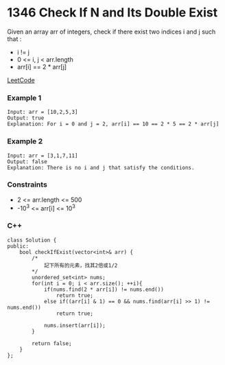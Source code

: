 # 1346 Check If N and Its Double Exist

Given an array arr of integers, check if there exist two indices i and j such that :

* i != j
* 0 <= i, j < arr.length
* arr[i] == 2 * arr[j]

[LeetCode](https://leetcode.cn/problems/the-k-weakest-rows-in-a-matrix/)

### Example 1

```
Input: arr = [10,2,5,3]
Output: true
Explanation: For i = 0 and j = 2, arr[i] == 10 == 2 * 5 == 2 * arr[j]
```

### Example 2
 
```
Input: arr = [3,1,7,11]
Output: false
Explanation: There is no i and j that satisfy the conditions.
```
 

### Constraints

* 2 <= arr.length <= 500
* -10<sup>3</sup> <= arr[i] <= 10<sup>3</sup>

### C++ 

```
class Solution {
public:
    bool checkIfExist(vector<int>& arr) {
        /*
            記下所有的元素，找其2倍或1/2
        */
        unordered_set<int> nums;
        for(int i = 0; i < arr.size(); ++i){
            if(nums.find(2 * arr[i]) != nums.end())
                return true;            
            else if((arr[i] & 1) == 0 && nums.find(arr[i] >> 1) != nums.end())
                return true;
            
            nums.insert(arr[i]);
        }

        return false;
    }
};
```